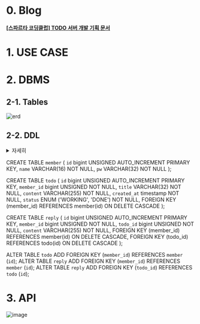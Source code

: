 # 0. Blog
**[[스파르타 코딩클럽] TODO 서버 개발 기획 문서](https://strawberryrabbit.tistory.com/6)**
# 1. USE CASE
# 2. DBMS
## 2-1. Tables
![erd](https://github.com/ddalkyTokky/KotlinSpring_TODO_Backend/assets/47583083/c97c9d9a-9f9a-4788-a585-be762c30e980)
## 2-2. DDL

<details>
    <summary>자세히</summary>

<!-- summary 아래 한칸 공백 두고 내용 삽입 -->

</details>

CREATE TABLE `member` (
	`id` bigint UNSIGNED AUTO_INCREMENT PRIMARY KEY,
	`name` VARCHAR(16) NOT NULL,
	`pw` VARCHAR(32) NOT NULL
);

CREATE TABLE `todo` (
	`id` bigint UNSIGNED AUTO_INCREMENT PRIMARY KEY,
	`member_id` bigint UNSIGNED NOT NULL,
	`title`	VARCHAR(32) NOT NULL,
	`content` VARCHAR(255) NOT NULL,
	`created_at` timestamp NOT NULL,
	`status` ENUM ('WORKING', 'DONE') NOT NULL,
    FOREIGN KEY (member_id) REFERENCES member(id) ON DELETE CASCADE
);

CREATE TABLE `reply` (
	`id` bigint UNSIGNED AUTO_INCREMENT PRIMARY KEY,
	`member_id` bigint UNSIGNED NOT NULL,
	`todo_id` bigint UNSIGNED NOT NULL,
	`content` VARCHAR(255) NOT NULL,
    FOREIGN KEY (member_id) REFERENCES member(id) ON DELETE CASCADE,
    FOREIGN KEY (todo_id) REFERENCES todo(id) ON DELETE CASCADE
);

ALTER TABLE `todo` ADD FOREIGN KEY (`member_id`) REFERENCES `member` (`id`);
ALTER TABLE `reply` ADD FOREIGN KEY (`member_id`) REFERENCES `member` (`id`);
ALTER TABLE `reply` ADD FOREIGN KEY (`todo_id`) REFERENCES `todo` (`id`);

# 3. API
![image](https://github.com/ddalkyTokky/KotlinSpring_TODO_Backend/assets/47583083/83f8bd8b-c2e2-48df-912b-61aa3ecb2b82)
